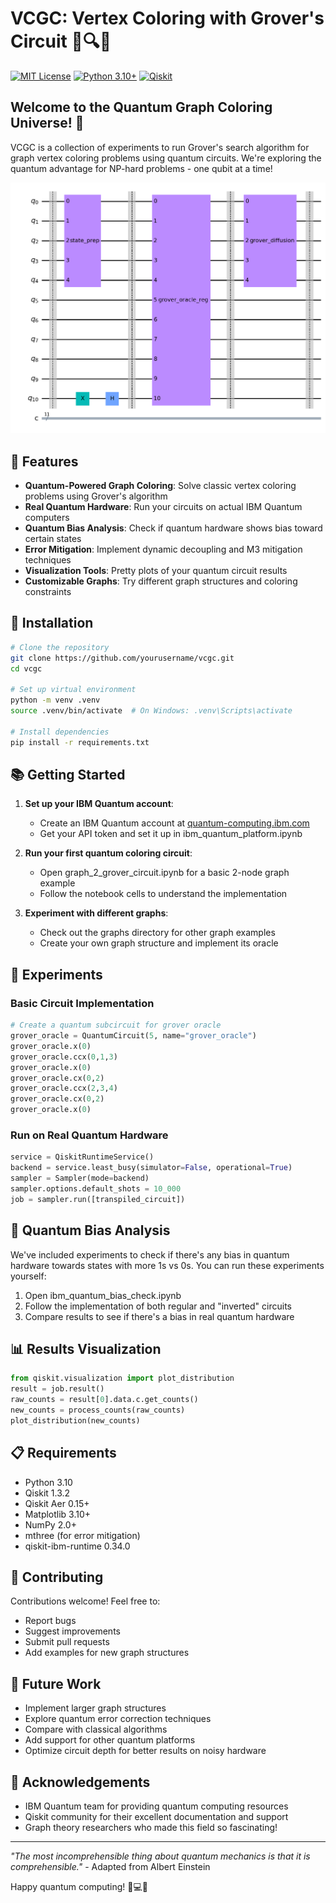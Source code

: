 # VCGC: Vertex Coloring with Grover's Circuit 🎨🔍🧩

[![MIT License](https://img.shields.io/badge/License-MIT-green.svg)](https://choosealicense.com/licenses/mit/)
[![Python 3.10+](https://img.shields.io/badge/python-3.10+-blue.svg)](https://www.python.org/downloads/)
[![Qiskit](https://img.shields.io/badge/Qiskit-1.3.2-6929C4)](https://qiskit.org/)

## Welcome to the Quantum Graph Coloring Universe! 🌌

VCGC is a collection of experiments to run Grover's search algorithm for graph vertex coloring problems using quantum circuits. We're exploring the quantum advantage for NP-hard problems - one qubit at a time!

![Quantum Circuit Example](images/grover_circuit_reg.png)

## 🚀 Features

- **Quantum-Powered Graph Coloring**: Solve classic vertex coloring problems using Grover's algorithm
- **Real Quantum Hardware**: Run your circuits on actual IBM Quantum computers
- **Quantum Bias Analysis**: Check if quantum hardware shows bias toward certain states
- **Error Mitigation**: Implement dynamic decoupling and M3 mitigation techniques
- **Visualization Tools**: Pretty plots of your quantum circuit results
- **Customizable Graphs**: Try different graph structures and coloring constraints

## 🔧 Installation

```bash
# Clone the repository
git clone https://github.com/yourusername/vcgc.git
cd vcgc

# Set up virtual environment
python -m venv .venv
source .venv/bin/activate  # On Windows: .venv\Scripts\activate

# Install dependencies
pip install -r requirements.txt
```

## 📚 Getting Started

1. **Set up your IBM Quantum account**:
   - Create an IBM Quantum account at [quantum-computing.ibm.com](https://quantum-computing.ibm.com/)
   - Get your API token and set it up in ibm_quantum_platform.ipynb

2. **Run your first quantum coloring circuit**:
   - Open graph_2_grover_circuit.ipynb for a basic 2-node graph example
   - Follow the notebook cells to understand the implementation

3. **Experiment with different graphs**:
   - Check out the graphs directory for other graph examples
   - Create your own graph structure and implement its oracle

## 🧪 Experiments

### Basic Circuit Implementation

```python
# Create a quantum subcircuit for grover oracle
grover_oracle = QuantumCircuit(5, name="grover_oracle")
grover_oracle.x(0)
grover_oracle.ccx(0,1,3)
grover_oracle.x(0)
grover_oracle.cx(0,2)
grover_oracle.ccx(2,3,4)
grover_oracle.cx(0,2)
grover_oracle.x(0)
```

### Run on Real Quantum Hardware

```python
service = QiskitRuntimeService()
backend = service.least_busy(simulator=False, operational=True)
sampler = Sampler(mode=backend)
sampler.options.default_shots = 10_000
job = sampler.run([transpiled_circuit])
```

## 🔬 Quantum Bias Analysis

We've included experiments to check if there's any bias in quantum hardware towards states with more 1s vs 0s. You can run these experiments yourself:

1. Open ibm_quantum_bias_check.ipynb
2. Follow the implementation of both regular and "inverted" circuits
3. Compare results to see if there's a bias in real quantum hardware

## 📊 Results Visualization

```python
from qiskit.visualization import plot_distribution
result = job.result()
raw_counts = result[0].data.c.get_counts()
new_counts = process_counts(raw_counts)
plot_distribution(new_counts)
```

## 📋 Requirements

- Python 3.10
- Qiskit 1.3.2
- Qiskit Aer 0.15+
- Matplotlib 3.10+
- NumPy 2.0+
- mthree (for error mitigation)
- qiskit-ibm-runtime 0.34.0

## 🤝 Contributing

Contributions welcome! Feel free to:
- Report bugs
- Suggest improvements
- Submit pull requests
- Add examples for new graph structures

## 🔮 Future Work

- Implement larger graph structures
- Explore quantum error correction techniques
- Compare with classical algorithms
- Add support for other quantum platforms
- Optimize circuit depth for better results on noisy hardware

## 👏 Acknowledgements

- IBM Quantum team for providing quantum computing resources
- Qiskit community for their excellent documentation and support
- Graph theory researchers who made this field so fascinating!

---

*"The most incomprehensible thing about quantum mechanics is that it is comprehensible."* - Adapted from Albert Einstein

Happy quantum computing! 🧬💻🔮